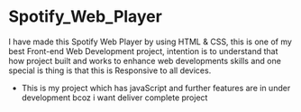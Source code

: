 # Spotify_Web_Player

I have made this Spotify Web Player by using HTML & CSS, this is one of my best Front-end Web Development project, intention is to understand that how project built and works to enhance web developments skills and one special is thing is that this is Responsive to all devices.

* This is my project which has javaScript and further features are in under development bcoz i want deliver complete project
